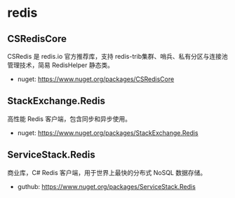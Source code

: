 # redis

## CSRedisCore 

CSRedis 是 redis.io 官方推荐库，支持 redis-trib集群、哨兵、私有分区与连接池管理技术，简易 RedisHelper 静态类。

- nuget: https://www.nuget.org/packages/CSRedisCore

## StackExchange.Redis

高性能 Redis 客户端，包含同步和异步使用。
- nuget: https://www.nuget.org/packages/StackExchange.Redis


## ServiceStack.Redis

商业库，C# Redis 客户端，用于世界上最快的分布式 NoSQL 数据存储。

- guthub: https://www.nuget.org/packages/ServiceStack.Redis
